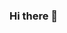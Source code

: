 ### Hi there 👋

<!--

I'm Luke Rowe, currently a MMath CS Student at the University of Waterloo.

- 🔭 I am currently focusing on problems related to motion forecasting and robust machine learning, particularly in its application to autonomous vehicles.
- 📫 How to reach me: l6rowe at uwaterloo dot ca

-->
